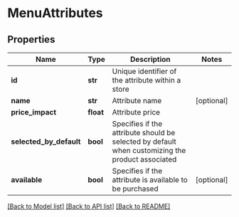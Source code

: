 # MenuAttributes

## Properties
Name | Type | Description | Notes
------------ | ------------- | ------------- | -------------
**id** | **str** | Unique identifier of the attribute within a store | 
**name** | **str** | Attribute name | [optional] 
**price_impact** | **float** | Attribute price | 
**selected_by_default** | **bool** | Specifies if the attribute should be selected by default when customizing the product associated | 
**available** | **bool** | Specifies if the attribute is available to be purchased | [optional] 

[[Back to Model list]](../README.md#documentation-for-models) [[Back to API list]](../README.md#documentation-for-api-endpoints) [[Back to README]](../README.md)

